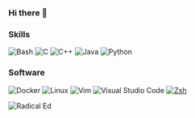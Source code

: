 ### Hi there 👋
<!--
<img src="https://user-images.githubusercontent.com/73097560/115834477-dbab4500-a447-11eb-908a-139a6edaec5c.gif" width="100%"></a>
-->
### Skills

![Bash](https://img.shields.io/badge/Bash-4EAA25?logo=gnubash&logoColor=white&style=for-the-badge)
![C](https://img.shields.io/badge/C-A8B9CC?logo=c&logoColor=white&style=for-the-badge)
![C++](https://img.shields.io/badge/C++-00599C?logo=cplusplus&logoColor=white&style=for-the-badge)
![Java](https://img.shields.io/badge/Java-F8981D?logo=java&logoColor=white&style=for-the-badge)
![Python](https://img.shields.io/badge/Python-3776AB?logo=python&logoColor=white&style=for-the-badge)
<!--![C#](https://img.shields.io/badge/C%23-239120?logo=c-sharp&logoColor=white&style=for-the-badge)
![Unity](https://img.shields.io/badge/Unity-000000?logo=unity&logoColor=white&style=for-the-badge)
-->



### Software
![Docker](https://img.shields.io/badge/Docker-2496ED?logo=docker&logoColor=white&style=for-the-badge)
![Linux](https://img.shields.io/badge/Linux-FCC624?logo=Linux&logoColor=black&style=for-the-badge)
![Vim](https://img.shields.io/badge/Vim-019733?logo=vim&logoColor=white&style=for-the-badge)
![Visual Studio Code](https://img.shields.io/badge/VSCode-007ACC?logo=visualstudiocode&logoColor=white&style=for-the-badge)
[![Zsh](https://img.shields.io/badge/Zsh-f15a24?style=for-the-badge)](https://ohmyz.sh)



![Radical Ed](https://i.pinimg.com/originals/72/0d/3d/720d3d464ffbadd23a75a320956caa08.gif)
<!--
**lorenzom222/lorenzom222** is a ✨ _special_ ✨ repository because its `README.md` (this file) appears on your GitHub profile.

Here are some ideas to get you started:

- 🔭 I’m currently working on ...
- 🌱 I’m currently learning ...
- 👯 I’m looking to collaborate on ...
- 🤔 I’m looking for help with ...
- 💬 Ask me about ...
- 📫 How to reach me: ...
- 😄 Pronouns: ...
- ⚡ Fun fact: ...
-->
